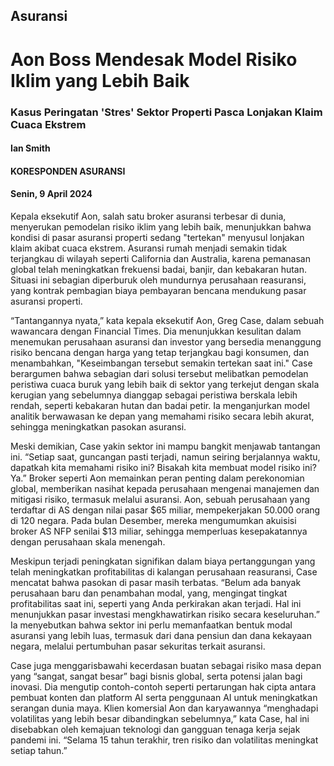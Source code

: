 ## Asuransi

# Aon Boss Mendesak Model Risiko Iklim yang Lebih Baik

### Kasus Peringatan 'Stres' Sektor Properti Pasca Lonjakan Klaim Cuaca Ekstrem

#### Ian Smith
#### KORESPONDEN ASURANSI
#### Senin, 9 April 2024

Kepala eksekutif Aon, salah satu broker asuransi terbesar di dunia, menyerukan pemodelan risiko iklim yang lebih baik, menunjukkan bahwa kondisi di pasar asuransi properti sedang "tertekan" menyusul lonjakan klaim akibat cuaca ekstrem. Asuransi rumah menjadi semakin tidak terjangkau di wilayah seperti California dan Australia, karena pemanasan global telah meningkatkan frekuensi badai, banjir, dan kebakaran hutan. Situasi ini sebagian diperburuk oleh mundurnya perusahaan reasuransi, yang kontrak pembagian biaya pembayaran bencana mendukung pasar asuransi properti.

“Tantangannya nyata,” kata kepala eksekutif Aon, Greg Case, dalam sebuah wawancara dengan Financial Times. Dia menunjukkan kesulitan dalam menemukan perusahaan asuransi dan investor yang bersedia menanggung risiko bencana dengan harga yang tetap terjangkau bagi konsumen, dan menambahkan, "Keseimbangan tersebut semakin tertekan saat ini." Case berargumen bahwa sebagian dari solusi tersebut melibatkan pemodelan peristiwa cuaca buruk yang lebih baik di sektor yang terkejut dengan skala kerugian yang sebelumnya dianggap sebagai peristiwa berskala lebih rendah, seperti kebakaran hutan dan badai petir. Ia menganjurkan model analitik berwawasan ke depan yang memahami risiko secara lebih akurat, sehingga meningkatkan pasokan asuransi.

Meski demikian, Case yakin sektor ini mampu bangkit menjawab tantangan ini. “Setiap saat, guncangan pasti terjadi, namun seiring berjalannya waktu, dapatkah kita memahami risiko ini? Bisakah kita membuat model risiko ini? Ya.” Broker seperti Aon memainkan peran penting dalam perekonomian global, memberikan nasihat kepada perusahaan mengenai manajemen dan mitigasi risiko, termasuk melalui asuransi. Aon, sebuah perusahaan yang terdaftar di AS dengan nilai pasar $65 miliar, mempekerjakan 50.000 orang di 120 negara. Pada bulan Desember, mereka mengumumkan akuisisi broker AS NFP senilai $13 miliar, sehingga memperluas kesepakatannya dengan perusahaan skala menengah.

Meskipun terjadi peningkatan signifikan dalam biaya pertanggungan yang telah meningkatkan profitabilitas di kalangan perusahaan reasuransi, Case mencatat bahwa pasokan di pasar masih terbatas. “Belum ada banyak perusahaan baru dan penambahan modal, yang, mengingat tingkat profitabilitas saat ini, seperti yang Anda perkirakan akan terjadi. Hal ini menunjukkan pasar investasi mengkhawatirkan risiko secara keseluruhan.” Ia menyebutkan bahwa sektor ini perlu memanfaatkan bentuk modal asuransi yang lebih luas, termasuk dari dana pensiun dan dana kekayaan negara, melalui pertumbuhan pasar sekuritas terkait asuransi.

Case juga menggarisbawahi kecerdasan buatan sebagai risiko masa depan yang “sangat, sangat besar” bagi bisnis global, serta potensi jalan bagi inovasi. Dia mengutip contoh-contoh seperti pertarungan hak cipta antara pembuat konten dan platform AI serta penggunaan AI untuk meningkatkan serangan dunia maya. Klien komersial Aon dan karyawannya “menghadapi volatilitas yang lebih besar dibandingkan sebelumnya,” kata Case, hal ini disebabkan oleh kemajuan teknologi dan gangguan tenaga kerja sejak pandemi ini. “Selama 15 tahun terakhir, tren risiko dan volatilitas meningkat setiap tahun.”
